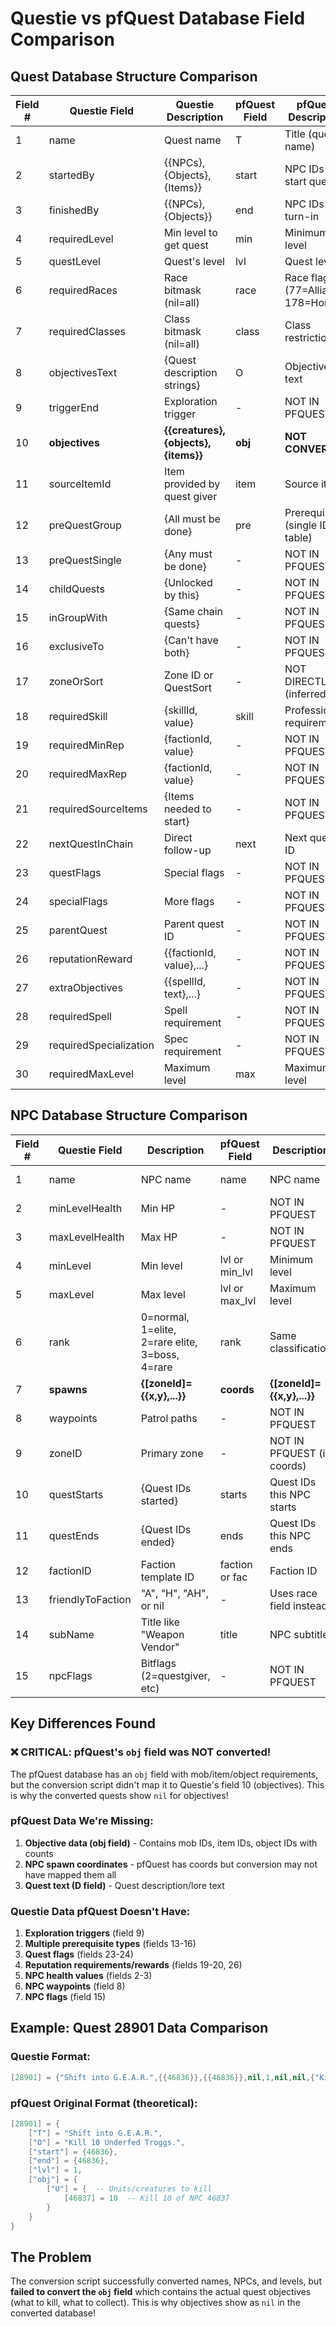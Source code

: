# Questie vs pfQuest Database Field Comparison

## Quest Database Structure Comparison

| Field # | Questie Field | Questie Description | pfQuest Field | pfQuest Description | Data Example |
|---------|---------------|---------------------|---------------|---------------------|--------------|
| 1 | name | Quest name | T | Title (quest name) | "Shift into G.E.A.R." |
| 2 | startedBy | {{NPCs},{Objects},{Items}} | start | NPC IDs that start quest | {{46836}} |
| 3 | finishedBy | {{NPCs},{Objects}} | end | NPC IDs for turn-in | {{46836}} |
| 4 | requiredLevel | Min level to get quest | min | Minimum level | nil or number |
| 5 | questLevel | Quest's level | lvl | Quest level | 1 |
| 6 | requiredRaces | Race bitmask (nil=all) | race | Race flags (77=Alliance, 178=Horde) | nil |
| 7 | requiredClasses | Class bitmask (nil=all) | class | Class restrictions | nil |
| 8 | objectivesText | {Quest description strings} | O | Objectives text | {"Kill 10 Underfed Troggs."} |
| 9 | triggerEnd | Exploration trigger | - | NOT IN PFQUEST | nil |
| 10 | **objectives** | **{{creatures},{objects},{items}}** | **obj** | **NOT CONVERTED** | **{{{46837,10,"Underfed Trogg"}}}** |
| 11 | sourceItemId | Item provided by quest giver | item | Source item | nil |
| 12 | preQuestGroup | {All must be done} | pre | Prerequisites (single ID or table) | nil |
| 13 | preQuestSingle | {Any must be done} | - | NOT IN PFQUEST | nil |
| 14 | childQuests | {Unlocked by this} | - | NOT IN PFQUEST | nil |
| 15 | inGroupWith | {Same chain quests} | - | NOT IN PFQUEST | nil |
| 16 | exclusiveTo | {Can't have both} | - | NOT IN PFQUEST | nil |
| 17 | zoneOrSort | Zone ID or QuestSort | - | NOT DIRECTLY (inferred) | 1 |
| 18 | requiredSkill | {skillId, value} | skill | Profession requirement | nil |
| 19 | requiredMinRep | {factionId, value} | - | NOT IN PFQUEST | nil |
| 20 | requiredMaxRep | {factionId, value} | - | NOT IN PFQUEST | nil |
| 21 | requiredSourceItems | {Items needed to start} | - | NOT IN PFQUEST | nil |
| 22 | nextQuestInChain | Direct follow-up | next | Next quest ID | nil |
| 23 | questFlags | Special flags | - | NOT IN PFQUEST | 8 |
| 24 | specialFlags | More flags | - | NOT IN PFQUEST | 0 |
| 25 | parentQuest | Parent quest ID | - | NOT IN PFQUEST | nil |
| 26 | reputationReward | {{factionId, value},...} | - | NOT IN PFQUEST | nil |
| 27 | extraObjectives | {{spellId, text},...} | - | NOT IN PFQUEST | nil |
| 28 | requiredSpell | Spell requirement | - | NOT IN PFQUEST | nil |
| 29 | requiredSpecialization | Spec requirement | - | NOT IN PFQUEST | nil |
| 30 | requiredMaxLevel | Maximum level | max | Maximum level | nil |

## NPC Database Structure Comparison

| Field # | Questie Field | Description | pfQuest Field | Description | Data Example |
|---------|---------------|-------------|---------------|-------------|--------------|
| 1 | name | NPC name | name | NPC name | "Underfed Trogg" |
| 2 | minLevelHealth | Min HP | - | NOT IN PFQUEST | nil |
| 3 | maxLevelHealth | Max HP | - | NOT IN PFQUEST | nil |
| 4 | minLevel | Min level | lvl or min_lvl | Minimum level | 1 |
| 5 | maxLevel | Max level | lvl or max_lvl | Maximum level | 2 |
| 6 | rank | 0=normal, 1=elite, 2=rare elite, 3=boss, 4=rare | rank | Same classification | 0 |
| 7 | **spawns** | **{[zoneId]={{x,y},...}}** | **coords** | **{[zoneId]={{x,y},...}}** | **{[1]={{24.5,60.2}}}** |
| 8 | waypoints | Patrol paths | - | NOT IN PFQUEST | nil |
| 9 | zoneID | Primary zone | - | NOT IN PFQUEST (in coords) | 1 |
| 10 | questStarts | {Quest IDs started} | starts | Quest IDs this NPC starts | nil |
| 11 | questEnds | {Quest IDs ended} | ends | Quest IDs this NPC ends | nil |
| 12 | factionID | Faction template ID | faction or fac | Faction ID | nil |
| 13 | friendlyToFaction | "A", "H", "AH", or nil | - | Uses race field instead | "A" |
| 14 | subName | Title like "Weapon Vendor" | title | NPC subtitle | nil |
| 15 | npcFlags | Bitflags (2=questgiver, etc) | - | NOT IN PFQUEST | 0 |

## Key Differences Found

### ❌ **CRITICAL: pfQuest's `obj` field was NOT converted!**
The pfQuest database has an `obj` field with mob/item/object requirements, but the conversion script didn't map it to Questie's field 10 (objectives). This is why the converted quests show `nil` for objectives!

### pfQuest Data We're Missing:
1. **Objective data (obj field)** - Contains mob IDs, item IDs, object IDs with counts
2. **NPC spawn coordinates** - pfQuest has coords but conversion may not have mapped them all
3. **Quest text (D field)** - Quest description/lore text

### Questie Data pfQuest Doesn't Have:
1. **Exploration triggers** (field 9)
2. **Multiple prerequisite types** (fields 13-16)
3. **Quest flags** (fields 23-24)
4. **Reputation requirements/rewards** (fields 19-20, 26)
5. **NPC health values** (fields 2-3)
6. **NPC waypoints** (field 8)
7. **NPC flags** (field 15)

## Example: Quest 28901 Data Comparison

### Questie Format:
```lua
[28901] = {"Shift into G.E.A.R.",{{46836}},{{46836}},nil,1,nil,nil,{"Kill 10 Underfed Troggs."},nil,{{{46837,10,"Underfed Trogg"}}},nil,nil,nil,nil,nil,nil,1,nil,nil,nil,nil,nil,8,0,nil,nil,nil,nil,nil,nil}
```

### pfQuest Original Format (theoretical):
```lua
[28901] = {
    ["T"] = "Shift into G.E.A.R.",
    ["O"] = "Kill 10 Underfed Troggs.",
    ["start"] = {46836},
    ["end"] = {46836},
    ["lvl"] = 1,
    ["obj"] = {
        ["U"] = {  -- Units/creatures to kill
            [46837] = 10  -- Kill 10 of NPC 46837
        }
    }
}
```

## The Problem
The conversion script successfully converted names, NPCs, and levels, but **failed to convert the `obj` field** which contains the actual quest objectives (what to kill, what to collect). This is why objectives show as `nil` in the converted database!